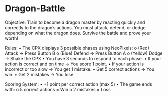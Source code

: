 # Dragon-Battle

Objective:
Train to become a dragon master by reacting quickly and correctly to the dragon’s actions. You must attack, defend, or dodge depending on what the dragon does. Survive the battle and prove your worth!

Rules:
•	The CPX displays 3 possible phases using NeoPixels:
o	(Red) Attack → Press Button B
o	(Blue) Defend → Press Button A
o	(Yellow) Dodge → Shake the CPX
•	You have 3 seconds to respond to each phase.
•	If your action is correct and on time → You score 1 point.
•	If your action is incorrect or too slow → You get 1 mistake.
•	Get 5 correct actions → You win.
•	Get 2 mistakes → You lose.

Scoring System:
•	+1 point per correct action (max 5)
•	The game ends with:
o	5 correct actions = Win
o	2 mistakes = Loss
